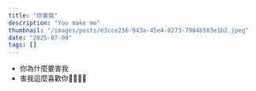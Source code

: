 ```yaml
---
title: "你害我"
description: "You make me"
thumbnail: "/images/posts/e3cce236-943a-45e4-8273-7984b503e1b2.jpeg"
date: "2025-07-09"
tags: []
---
```

- 你為什麼要害我
- 害我這麼喜歡你🤬🤬😭😭
